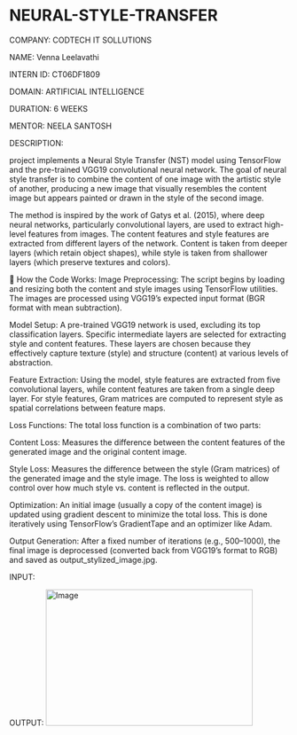 # NEURAL-STYLE-TRANSFER

COMPANY: CODTECH IT SOLLUTIONS

NAME: Venna Leelavathi

INTERN ID: CT06DF1809

DOMAIN: ARTIFICIAL INTELLIGENCE

DURATION: 6 WEEKS

MENTOR: NEELA SANTOSH

DESCRIPTION:

project implements a Neural Style Transfer (NST) model using TensorFlow and the pre-trained VGG19 convolutional neural network. The goal of neural style transfer is to combine the content of one image with the artistic style of another, producing a new image that visually resembles the content image but appears painted or drawn in the style of the second image.

The method is inspired by the work of Gatys et al. (2015), where deep neural networks, particularly convolutional layers, are used to extract high-level features from images. The content features and style features are extracted from different layers of the network. Content is taken from deeper layers (which retain object shapes), while style is taken from shallower layers (which preserve textures and colors).

📌 How the Code Works:
Image Preprocessing:
The script begins by loading and resizing both the content and style images using TensorFlow utilities. The images are processed using VGG19’s expected input format (BGR format with mean subtraction).

Model Setup:
A pre-trained VGG19 network is used, excluding its top classification layers. Specific intermediate layers are selected for extracting style and content features. These layers are chosen because they effectively capture texture (style) and structure (content) at various levels of abstraction.

Feature Extraction:
Using the model, style features are extracted from five convolutional layers, while content features are taken from a single deep layer. For style features, Gram matrices are computed to represent style as spatial correlations between feature maps.

Loss Functions:
The total loss function is a combination of two parts:

Content Loss: Measures the difference between the content features of the generated image and the original content image.

Style Loss: Measures the difference between the style (Gram matrices) of the generated image and the style image.
The loss is weighted to allow control over how much style vs. content is reflected in the output.

Optimization:
An initial image (usually a copy of the content image) is updated using gradient descent to minimize the total loss. This is done iteratively using TensorFlow’s GradientTape and an optimizer like Adam.

Output Generation:
After a fixed number of iterations (e.g., 500–1000), the final image is deprocessed (converted back from VGG19’s format to RGB) and saved as output_stylized_image.jpg.

INPUT:






OUTPUT:
<img width="373" height="246" alt="Image" src="https://github.com/user-attachments/assets/03c16d12-a520-45ef-a0bc-9143747a4921" />






